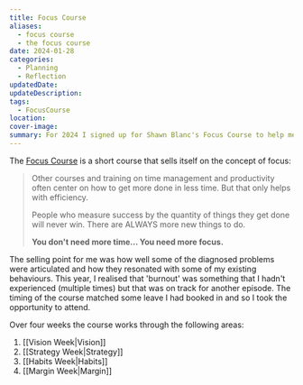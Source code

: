 ```yaml
---
title: Focus Course
aliases:
  - focus course
  - the focus course
date: 2024-01-28
categories:
  - Planning
  - Reflection
updatedDate: 
updateDescription: 
tags:
  - FocusCourse
location: 
cover-image: 
summary: For 2024 I signed up for Shawn Blanc's Focus Course to help me work through my current state and bring back some focus into my life.
---
```

The [Focus Course](https://thefocuscourse.com/Course/) is a short course that sells itself on the concept of focus:

>Other courses and training on time management and productivity often center on how to get more done in less time. But that only helps with efficiency.
>
> People who measure success by the quantity of things they get done will never win. There are ALWAYS more new things to do.
> 
> **You don't need more time...
> You need more focus.**

The selling point for me was how well some of the diagnosed problems were articulated and how they resonated with some of my existing behaviours. This year, I realised that 'burnout' was something that I hadn't experienced (multiple times) but that was on track for another episode. The timing of the course matched some leave I had booked in and so I took the opportunity to attend. 

Over four weeks the course works through the following areas:

1. [[Vision Week|Vision]]
2. [[Strategy Week|Strategy]]
3. [[Habits Week|Habits]]
4. [[Margin Week|Margin]]

